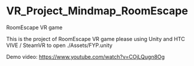# VR_Project_Mindmap_RoomEscape

RoomEscape VR game

This is the project of RoomEscape VR game
please using Unity and HTC VIVE / SteamVR to open ./Assets/FYP.unity

Demo video: https://www.youtube.com/watch?v=COjLQugn8Og
